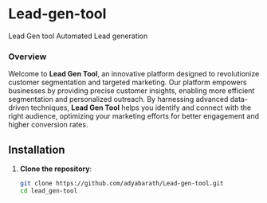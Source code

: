# Lead-gen-tool
Lead Gen tool Automated Lead generation
### Overview
Welcome to **Lead Gen Tool**, an innovative platform designed to revolutionize customer segmentation and targeted marketing. Our platform empowers businesses by providing precise customer insights, enabling more efficient segmentation and personalized outreach. By harnessing advanced data-driven techniques, **Lead Gen Tool** helps you identify and connect with the right audience, optimizing your marketing efforts for better engagement and higher conversion rates.

## Installation

1. **Clone the repository**:
   ```bash
   git clone https://github.com/adyabarath/Lead-gen-tool.git
   cd lead_gen-tool
